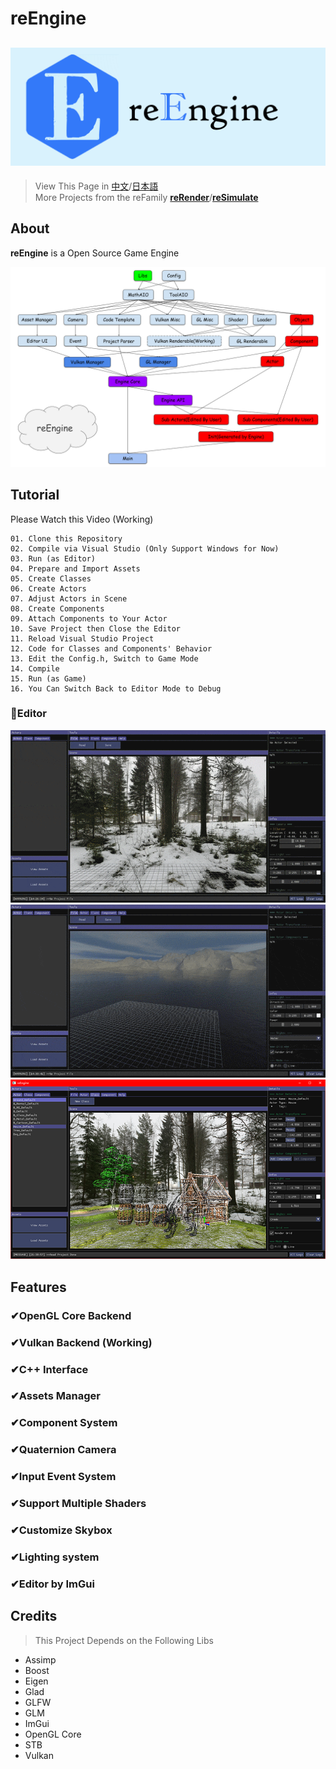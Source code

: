 # reEngine
![reEngine](readMe/reEngine.png)
---
> View This Page in [中文](readMe/readMe_CN.md)/[日本語](readMe/readMe_JP.md)  
> More Projects from the reFamily [**reRender**](https://github.com/GZhonghui/reRender)/[**reSimulate**](https://github.com/GZhonghui/reSimulate)

## About
**reEngine** is a Open Source Game Engine

![Layout](readMe/Layout.png)

## Tutorial
Please Watch this Video (Working)
```
01. Clone this Repository
02. Compile via Visual Studio (Only Support Windows for Now)
03. Run (as Editor)
04. Prepare and Import Assets
05. Create Classes
06. Create Actors
07. Adjust Actors in Scene
08. Create Components
09. Attach Components to Your Actor
10. Save Project then Close the Editor
11. Reload Visual Studio Project
12. Code for Classes and Components' Behavior
13. Edit the Config.h, Switch to Game Mode
14. Compile
15. Run (as Game)
16. You Can Switch Back to Editor Mode to Debug
```

### 🚩Editor
![Editor](readMe/Editor_01.gif)
![Editor](readMe/Editor_02.gif)
![Editor](readMe/Editor_03.png)

## Features
### ✔OpenGL Core Backend
### ✔Vulkan Backend (Working)
### ✔C++ Interface
### ✔Assets Manager
### ✔Component System
### ✔Quaternion Camera
### ✔Input Event System
### ✔Support Multiple Shaders
### ✔Customize Skybox
### ✔Lighting system
### ✔Editor by ImGui

## Credits
> This Project Depends on the Following Libs
* Assimp
* Boost
* Eigen
* Glad
* GLFW
* GLM
* ImGui
* OpenGL Core
* STB
* Vulkan
